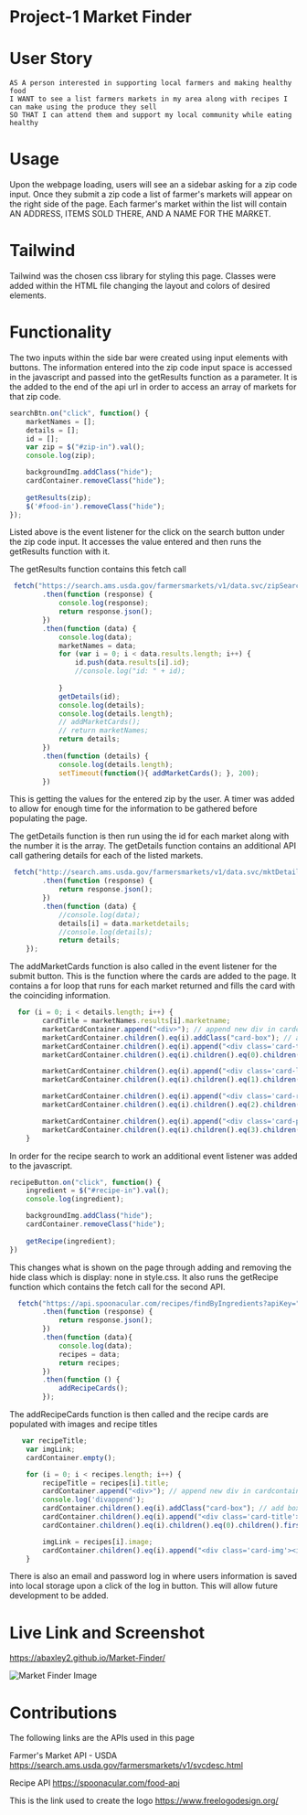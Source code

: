 # Project-1 Market Finder 
# User Story
```
AS A person interested in supporting local farmers and making healthy food 
I WANT to see a list farmers markets in my area along with recipes I can make using the produce they sell
SO THAT I can attend them and support my local community while eating healthy
```
# Usage
Upon the webpage loading, users will see an a sidebar asking for a zip code input. Once they submit a zip code a list of farmer's markets will appear on the right side of the page. Each farmer's market within the list will contain AN ADDRESS, ITEMS SOLD THERE, AND A NAME FOR THE MARKET. 

# Tailwind
Tailwind was the chosen css library for styling this page. Classes were added within the HTML file changing the layout and colors of desired elements. 

# Functionality
The two inputs within the side bar were created using input elements with buttons. The information entered into the zip code input space is accessed in the javascript and passed into the getResults function as a parameter. It is the added to the end of the api url in order to access an array of markets for that zip code. 

```javascript
searchBtn.on("click", function() {
    marketNames = [];
    details = [];
    id = [];
    var zip = $("#zip-in").val();
    console.log(zip);

    backgroundImg.addClass("hide");
    cardContainer.removeClass("hide");
    
    getResults(zip);
    $('#food-in').removeClass("hide");
});
```
Listed above is the event listener for the click on the search button under the zip code input. It accesses the value entered and then runs the getResults function with it. 

The getResults function contains this fetch call

```javascript
 fetch("https://search.ams.usda.gov/farmersmarkets/v1/data.svc/zipSearch?zip=" + zip)
        .then(function (response) {
            console.log(response);
            return response.json();
        })
        .then(function (data) {
            console.log(data);
            marketNames = data;
            for (var i = 0; i < data.results.length; i++) {
                id.push(data.results[i].id);
                //console.log("id: " + id);
                
            }
            getDetails(id);
            console.log(details);
            console.log(details.length);
            // addMarketCards();
            // return marketNames;
            return details;
        })
        .then(function (details) {
            console.log(details.length);
            setTimeout(function(){ addMarketCards(); }, 200);
        })
```

This is getting the values for the entered zip by the user. A timer was added to allow for enough time for the information to be gathered before populating the page. 

The getDetails function is then run using the id for each market along with the number it is the array. The getDetails function contains an additional API call gathering details for each of the listed markets. 

```javascript
 fetch("http://search.ams.usda.gov/farmersmarkets/v1/data.svc/mktDetail?id=" + id)
        .then(function (response) {
            return response.json();
        })
        .then(function (data) {
            //console.log(data);
            details[i] = data.marketdetails;
            //console.log(details);
            return details;
    });
```

The addMarketCards function is also called in the event listener for the submit button. This is the function where the cards are added to the page. It contains a for loop that runs for each market returned and fills the card with the coinciding information.

```javascript
  for (i = 0; i < details.length; i++) {
        cardTitle = marketNames.results[i].marketname;
        marketCardContainer.append("<div>"); // append new div in cardcontainer
        marketCardContainer.children().eq(i).addClass("card-box"); // add box class to div
        marketCardContainer.children().eq(i).append("<div class='card-title'><h2></h2></div>"); // append content elements within this new div
        marketCardContainer.children().eq(i).children().eq(0).children().first().text(cardTitle);

        marketCardContainer.children().eq(i).append("<div class='card-link'><h3></h3></div>");
        marketCardContainer.children().eq(i).children().eq(1).children().first().text(link);

        marketCardContainer.children().eq(i).append("<div class='card-reviews'><h3></h3></div>");
        marketCardContainer.children().eq(i).children().eq(2).children().first().text(reviews);

        marketCardContainer.children().eq(i).append("<div class='card-phone'><h4></h4></div>");
        marketCardContainer.children().eq(i).children().eq(3).children().first().text(phone);
    }

```
In order for the recipe search to work an additional event listener was added to the javascript. 

```javascript
recipeButton.on("click", function() {
    ingredient = $("#recipe-in").val();
    console.log(ingredient);

    backgroundImg.addClass("hide");
    cardContainer.removeClass("hide");
    
    getRecipe(ingredient);
})
```
This changes what is shown on the page through adding and removing the hide class which is display: none in style.css. It also runs the getRecipe function which contains the fetch call for the second API. 


```javascript
  fetch("https://api.spoonacular.com/recipes/findByIngredients?apiKey=" + recipeKey + "&ingredients=" + ingredient)
        .then(function (response) {
            return response.json();
        })
        .then(function (data){
            console.log(data);
            recipes = data;
            return recipes;
        })
        .then(function () {
            addRecipeCards();
        });
```

The addRecipeCards function is then called and the recipe cards are populated with images and recipe titles 

```javascript
   var recipeTitle;
    var imgLink;
    cardContainer.empty();

    for (i = 0; i < recipes.length; i++) {
        recipeTitle = recipes[i].title;
        cardContainer.append("<div>"); // append new div in cardcontainer
        console.log('divappend');
        cardContainer.children().eq(i).addClass("card-box"); // add box class to div
        cardContainer.children().eq(i).append("<div class='card-title'><h2></h2></div>"); // append content elements within this new div
        cardContainer.children().eq(i).children().eq(0).children().first().text(recipeTitle);

        imgLink = recipes[i].image;
        cardContainer.children().eq(i).append("<div class='card-img'><img src='" + imgLink + "' </img></div>");
    }
```

There is also an email and password log in where users information is saved into local storage upon a click of the log in button. This will allow future development to be added. 
# Live Link and Screenshot
https://abaxley2.github.io/Market-Finder/

![Market Finder Image](https://abaxley2.github.io/Market-Finder/Assets/images/MarketFinder.png)

# Contributions
The following links are the APIs used in this page

Farmer's Market API - USDA
https://search.ams.usda.gov/farmersmarkets/v1/svcdesc.html

Recipe API
https://spoonacular.com/food-api

This is the link used to create the logo
https://www.freelogodesign.org/
